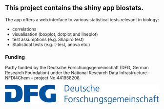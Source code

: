## This project contains the shiny app biostats.

The app offers a web interface to various statistical tests relevant in biology:

- correlations
- visualisation (boxplot, dotplot and lineplot)
- test assumptions (e.g. Shapiro test)
- Statistical tests (e.g. t-test, anova etc.)

### Funding 

Partly funded by the Deutsche Forschungsgemeinschaft (DFG, German Research Foundation) under the National Research Data Infrastructure – NFDI4Chem – project No 441958208.

![DFG Logo](dfg.jpg)
